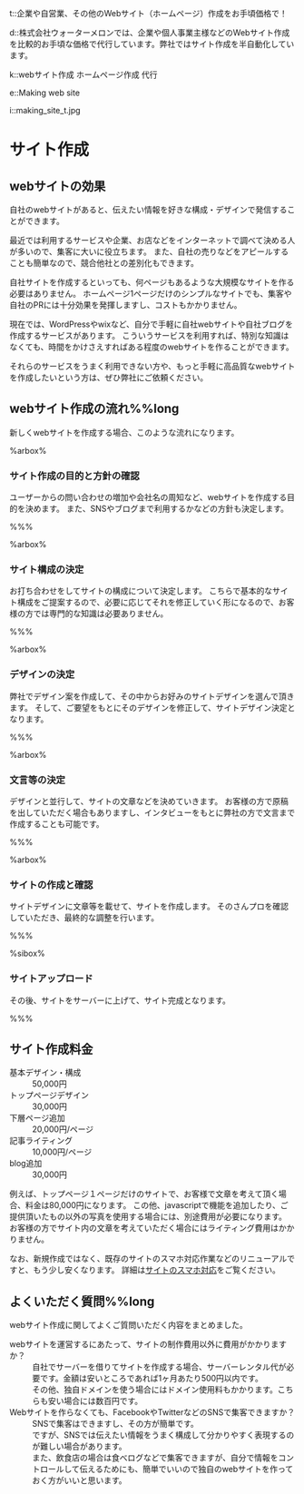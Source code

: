 t::企業や自営業、その他のWebサイト（ホームページ）作成をお手頃価格で！

d::株式会社ウォーターメロンでは、企業や個人事業主様などのWebサイト作成を比較的お手頃な価格で代行しています。弊社ではサイト作成を半自動化しています。

k::webサイト作成 ホームページ作成 代行

e::Making web site

i::making_site_t.jpg

# サイト作成

## webサイトの効果

自社のwebサイトがあると、伝えたい情報を好きな構成・デザインで発信することができます。

最近では利用するサービスや企業、お店などをインターネットで調べて決める人が多いので、集客に大いに役立ちます。
また、自社の売りなどをアピールすることも簡単なので、競合他社との差別化もできます。

自社サイトを作成するといっても、何ページもあるような大規模なサイトを作る必要はありません。
ホームページ1ページだけのシンプルなサイトでも、集客や自社のPRには十分効果を発揮しますし、コストもかかりません。

現在では、WordPressやwixなど、自分で手軽に自社webサイトや自社ブログを作成するサービスがあります。
こういうサービスを利用すれば、特別な知識はなくても、時間をかけさえすればある程度のwebサイトを作ることができます。

それらのサービスをうまく利用できない方や、もっと手軽に高品質なwebサイトを作成したいという方は、ぜひ弊社にご依頼ください。


## webサイト作成の流れ%%long

新しくwebサイトを作成する場合、このような流れになります。

%arbox%

### サイト作成の目的と方針の確認

ユーザーからの問い合わせの増加や会社名の周知など、webサイトを作成する目的を決めます。
また、SNSやブログまで利用するかなどの方針も決定します。

%%%

%arbox%

### サイト構成の決定

お打ち合わせをしてサイトの構成について決定します。
こちらで基本的なサイト構成をご提案するので、必要に応じてそれを修正していく形になるので、お客様の方では専門的な知識は必要ありません。

%%%

%arbox%

### デザインの決定

弊社でデザイン案を作成して、その中からお好みのサイトデザインを選んで頂きます。
そして、ご要望をもとにそのデザインを修正して、サイトデザイン決定となります。

%%%

%arbox%

### 文言等の決定

デザインと並行して、サイトの文章などを決めていきます。
お客様の方で原稿を出していただく場合もありますし、インタビューをもとに弊社の方で文言まで作成することも可能です。

%%%

%arbox%

### サイトの作成と確認

サイトデザインに文章等を載せて、サイトを作成します。
そのさんプロを確認していただき、最終的な調整を行います。

%%%

%sibox%

### サイトアップロード

その後、サイトをサーバーに上げて、サイト完成となります。

%%%

## サイト作成料金

<dl>
<dt>基本デザイン・構成</dt><dd>50,000円</dd>
<dt>トップページデザイン</dt><dd>30,000円</dd>
<dt>下層ページ追加</dt><dd>20,000円/ページ</dd>
<dt>記事ライティング</dt><dd>10,000円/ページ</dd>
<dt>blog追加</dt><dd>30,000円</dd>
</dl>

例えば、トップページ１ページだけのサイトで、お客様で文章を考えて頂く場合、料金は80,000円になります。
この他、javascriptで機能を追加したり、ご提供頂いたもの以外の写真を使用する場合には、別途費用が必要になります。
お客様の方でサイト内の文章を考えていただく場合にはライティング費用はかかりません。

なお、新規作成ではなく、既存のサイトのスマホ対応作業などのリニューアルですと、もう少し安くなります。
詳細は[サイトのスマホ対応](../technology/index.md)をご覧ください。

## よくいただく質問%%long

webサイト作成に関してよくご質問いただく内容をまとめました。

<dl class="q_a">
<dt>webサイトを運営するにあたって、サイトの制作費用以外に費用がかかりますか？</dt><dd>自社でサーバーを借りてサイトを作成する場合、サーバーレンタル代が必要です。金額は安いところであれば1ヶ月あたり500円以内です。<br>その他、独自ドメインを使う場合にはドメイン使用料もかかります。こちらも安い場合には数百円です。</dd>
<dt>Webサイトを作らなくても、FacebookやTwitterなどのSNSで集客できますか？</dt><dd>SNSで集客はできますし、その方が簡単です。<br />ですが、SNSでは伝えたい情報をうまく構成して分かりやすく表現するのが難しい場合があります。<br />また、飲食店の場合は食べログなどで集客できますが、自分で情報をコントロールして伝えるためにも、簡単でいいので独自のwebサイトを作っておく方がいいと思います。</dd>
</dl>
